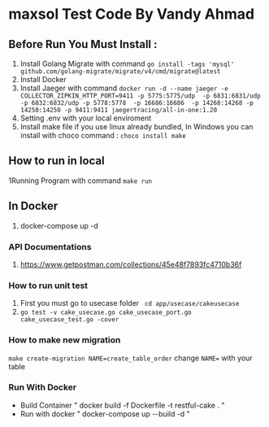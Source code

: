 

# maxsol Test Code By Vandy Ahmad

## Before Run You Must Install :
1. Install Golang Migrate with command 
    ```go install -tags 'mysql' github.com/golang-migrate/migrate/v4/cmd/migrate@latest```
2. Install Docker
3. Install Jaeger with command
    ``` docker run -d --name jaeger -e COLLECTOR_ZIPKIN_HTTP_PORT=9411 -p 5775:5775/udp  -p 6831:6831/udp   -p 6832:6832/udp -p 5778:5778  -p 16686:16686  -p 14268:14268 -p 14250:14250 -p 9411:9411 jaegertracing/all-in-one:1.20 ```
4. Setting .env with your local enviroment
5. Install make file if you use linux already bundled,
    In Windows you can install with choco command :
    ``` choco install make ```
## How to run in local
1Running Program with command
    ``` make run ```

## In Docker
1. docker-compose up -d

### API Documentations
1. https://www.getpostman.com/collections/45e48f7893fc4710b36f
### How to run unit test
1. First you must go to usecase folder
 ``` cd app/usecase/cakeusecase```
2. ``` go test -v cake_usecase.go cake_usecase_port.go cake_usecase_test.go -cover  ```

### How to make new migration
```make create-migration NAME=create_table_order```
change ```NAME=``` with your table


### Run With Docker
- Build Container
" docker build -f Dockerfile -t restful-cake . "
- Run with docker 
" docker-compose up --build -d "